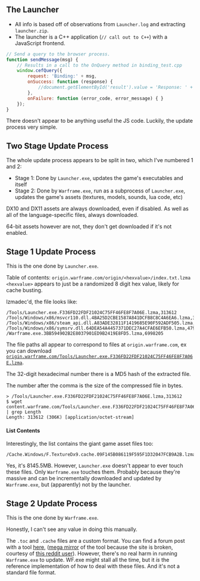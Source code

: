 ## The Launcher
* All info is based off of observations from `Launcher.log` and extracting `launcher.zip`.
* The launcher is a C++ application (`// call out to C++`) with a JavaScript frontend.
```js
// Send a query to the browser process.
function sendMessage(msg) {
    // Results in a call to the OnQuery method in binding_test.cpp
    window.cefQuery({
        request: 'Binding:' + msg,
        onSuccess: function (response) {
            //document.getElementById('result').value = 'Response: ' + response;
        },
        onFailure: function (error_code, error_message) { }
    });
}
```
There doesn't appear to be anything useful the JS code. Luckily, the update process very simple.

## Two Stage Update Process
The whole update process appears to be split in two, which I've numbered 1 and 2:
* Stage 1: Done by `Launcher.exe`, updates the game's executables and itself
* Stage 2: Done by `Warframe.exe`, run as a subprocess of `Launcher.exe`, updates the game's assets (textures, models, sounds, lua code, etc)

DX10 and DX11 assets are always downloaded, even if disabled. As well as all of the language-specific files, always downloaded.

64-bit assets however are not, they don't get downloaded if it's not enabled.


## Stage 1 Update Process
This is the one done by `Launcher.exe`.

Table of contents: `origin.warframe.com/origin/<hexvalue>/index.txt.lzma`  
`<hexvalue>` appears to just be a randomized 8 digit hex value, likely for cache busting.

lzmadec'd, the file looks like:

```
/Tools/Launcher.exe.F336FD22FDF21024C75FF46FE8F7A06E.lzma,313612
/Tools/Windows/x86/msvcr110.dll.4BA25D2CBE1587A841DCFB8C8C4A6EA6.lzma,351188
/Tools/Windows/x86/steam_api.dll.A83ADE32811F1419685E90F592ADF505.lzma,77655
/Tools/Windows/x86/symsrv.dll.64DEA54A4457371DEC27A4CFAE6EFB50.lzma,47951
/Warframe.exe.3BB594902B2E8037901ED9B2419E8FD5.lzma,6998205
```

The file paths all appear to correspond to files at `origin.warframe.com`, ex you can download [`origin.warframe.com/Tools/Launcher.exe.F336FD22FDF21024C75FF46FE8F7A06E.lzma`](http://origin.warframe.com/Tools/Launcher.exe.F336FD22FDF21024C75FF46FE8F7A06E.lzma).

The 32-digit hexadecimal number there is a MD5 hash of the extracted file.

The number after the comma is the size of the compressed file in bytes.

```
> /Tools/Launcher.exe.F336FD22FDF21024C75FF46FE8F7A06E.lzma,313612
$ wget content.warframe.com/Tools/Launcher.exe.F336FD22FDF21024C75FF46FE8F7A06E.lzma | grep Length
Length: 313612 (306K) [application/octet-stream]
```

#### List Contents
Interestingly, the list contains the giant game asset files too:
```
/Cache.Windows/F.TextureDx9.cache.09F145B086119F595F1D32047FCB9A2B.lzma,8541175817
```
Yes, it's 8145.5MB. However, `Launcher.exe` doesn't appear to ever touch these files. Only `Warframe.exe` touches them. Probably because they're massive and can be incrementally downloaded and updated by `Warframe.exe`, but (apparently) not by the launcher.


## Stage 2 Update Process
This is the one done by `Warframe.exe`.

Honestly, I can't see any value in doing this manually.

The `.toc` and `.cache` files are a custom format. You can find a forum post with a tool [here][toolfourm], ([mega mirror][megamirror] of the tool because the site is broken, courtesy of [this reddit user][redditthx]). However, there's no real harm in running `Warframe.exe` to update. WF.exe might stall all the time, but it *is* the reference implementation of how to deal with these files. And it's not a standard file format.

  [toolfourm]: http://forum.xentax.com/viewtopic.php?f=32&t=10782
  [megamirror]: https://mega.nz/#!EBk2xL7S!cgkfOof_7-EmB9CqdPGlKow4CcXJ2gW8oNsK7C1Y_yw
  [redditthx]: https://www.reddit.com/r/Warframe/comments/2ifbd6/ripping_the_music_from_the_game/cl2xuv0

